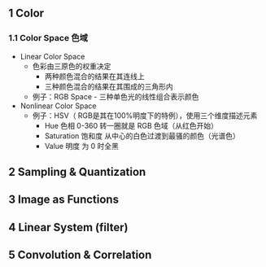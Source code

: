 ## 1 Color

### 1.1 Color Space 色域

- Linear Color Space
	- 色彩由三原色的权重决定
		- 两种颜色混合的结果在其连线上
		- 三种颜色混合的结果在其围成的三角形内
	- 例子：RGB Space - 三种单色光的线性组合表示颜色
- Nonlinear Color Space
	- 例子：HSV（ RGB是其在100%明度下的特例），使用三个维度描述元素
		- Hue 色相
			  0-360 转一圈就是 RGB 色域（从红色开始）
		- Saturation 饱和度
			  从中心的白色过渡到最骚的颜色（光谱色）
		- Value 明度
			  为 0 时全黑

## 2 Sampling & Quantization

## 3 Image as Functions

## 4 Linear System (filter)

## 5 Convolution & Correlation
